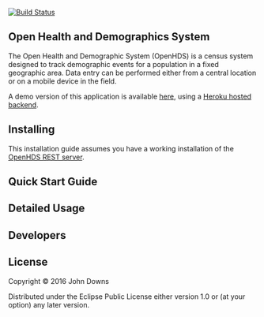 [![Build Status](https://travis-ci.org/munk/ohds.svg?branch=master)](https://travis-ci.org/munk/ohds)

## Open Health and Demographics System

The Open Health and Demographic System (OpenHDS) is a census system designed to track demographic events for a population in a fixed geographic area. Data entry can be performed either from a central location or on a mobile device in the field.

A demo version of this application is available [here](http://munk.space), using a [Heroku hosted backend](https://arcane-lake-8447.herokuapp.com/).

## Installing

This installation guide assumes you have a working installation of the [OpenHDS REST server](https://github.com/benjamin-heasly/openhds-rest).



## Quick Start Guide

## Detailed Usage

## Developers

## License
Copyright © 2016 John Downs

Distributed under the Eclipse Public License either version 1.0 or
(at your option) any later version.
